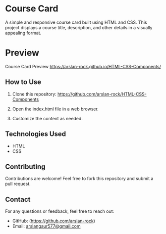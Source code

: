 # Course Card

A simple and responsive course card built using HTML and CSS. This project displays a course title, description, and other details in a visually appealing format.

# Preview 
Course Card Preview https://arslan-rock.github.io/HTML-CSS-Components/

## How to Use
1. Clone this repository:
https://github.com/arslan-rock/HTML-CSS-Components

2. Open the index.html file in a web browser.
3. Customize the content as needed.

## Technologies Used
- HTML
- CSS

## Contributing
Contributions are welcome! Feel free to fork this repository and submit a pull request.

## Contact
For any questions or feedback, feel free to reach out:
- GitHub: (https://github.com/arslan-rock)
- Email: arslangaur577@gmail.com


